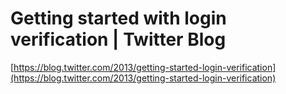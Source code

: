 <!--
id: 51090449877
link: http://tumblr.atmos.org/post/51090449877/getting-started-with-login-verification-twitter-blog
slug: getting-started-with-login-verification-twitter-blog
date: Wed May 22 2013 13:14:26 GMT-0700 (PDT)
publish: 2013-05-022
tags: 
title: Getting started with login verification | Twitter Blog
-->


Getting started with login verification | Twitter Blog
======================================================

[https://blog.twitter.com/2013/getting-started-login-verification](https://blog.twitter.com/2013/getting-started-login-verification)

